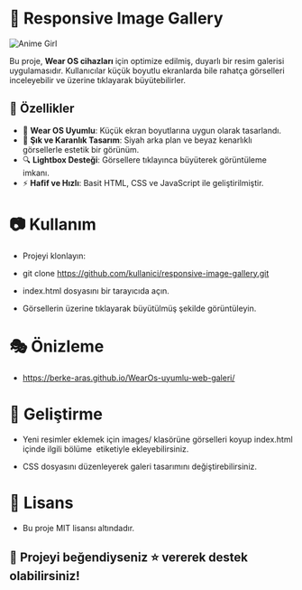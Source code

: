 # 📸 Responsive Image Gallery

![Anime Girl](https://media1.giphy.com/media/v1.Y2lkPTc5MGI3NjExZXozbmNjenF2cHo5d2FyNnlteTNnbm90ejRmazgyc2ZvbHlvYmJ1byZlcD12MV9pbnRlcm5hbF9naWZfYnlfaWQmY3Q9Zw/11lxCeKo6cHkJy/giphy.gif)

Bu proje, **Wear OS cihazları** için optimize edilmiş, duyarlı bir resim galerisi uygulamasıdır. Kullanıcılar küçük boyutlu ekranlarda bile rahatça görselleri inceleyebilir ve üzerine tıklayarak büyütebilirler. 

## 🚀 Özellikler
- 📱 **Wear OS Uyumlu**: Küçük ekran boyutlarına uygun olarak tasarlandı.
- 🎨 **Şık ve Karanlık Tasarım**: Siyah arka plan ve beyaz kenarlıklı görsellerle estetik bir görünüm.
- 🔍 **Lightbox Desteği**: Görsellere tıklayınca büyüterek görüntüleme imkanı.
- ⚡ **Hafif ve Hızlı**: Basit HTML, CSS ve JavaScript ile geliştirilmiştir.






# 📷 Kullanım

- Projeyi klonlayın:

- git clone https://github.com/kullanici/responsive-image-gallery.git

- index.html dosyasını bir tarayıcıda açın.

- Görsellerin üzerine tıklayarak büyütülmüş şekilde görüntüleyin.

# 🎭 Önizleme
- https://berke-aras.github.io/WearOs-uyumlu-web-galeri/


# 📌 Geliştirme

- Yeni resimler eklemek için images/ klasörüne görselleri koyup index.html içinde ilgili bölüme <img> etiketiyle ekleyebilirsiniz.

- CSS dosyasını düzenleyerek galeri tasarımını değiştirebilirsiniz.

# 📜 Lisans

- Bu proje MIT lisansı altındadır.

## 💖 Projeyi beğendiyseniz ⭐ vererek destek olabilirsiniz!

